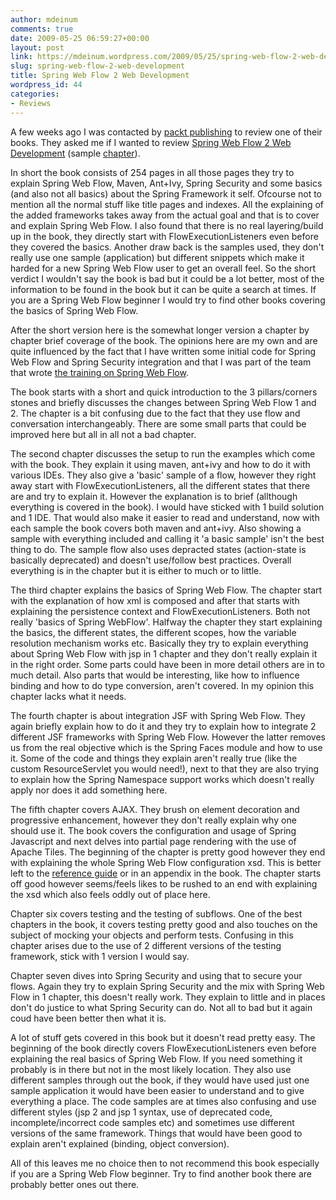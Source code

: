 ```yaml
---
author: mdeinum
comments: true
date: 2009-05-25 06:59:27+00:00
layout: post
link: https://mdeinum.wordpress.com/2009/05/25/spring-web-flow-2-web-development/
slug: spring-web-flow-2-web-development
title: Spring Web Flow 2 Web Development
wordpress_id: 44
categories:
- Reviews
---
```


A few weeks ago I was contacted by [packt publishing](http://www.packtpub.com) to review one of their books. They asked me if I wanted to review [Spring Web Flow 2 Web Development](http://www.packtpub.com/develop-powerful-web-applications-with-spring-web-flow-2/book) (sample [chapter](http://www.packtpub.com/files/spring-web-flow-2-web-development-sample-chapter-4-spring-faces.pdf)).

In short the book consists of 254 pages in all those pages they try to explain Spring Web Flow, Maven, Ant+Ivy, Spring Security and some basics (and also not all basics) about the Spring Framework it self. Ofcourse not to mention all the normal stuff like title pages and indexes. All the explaining of the added frameworks takes away from the actual goal and that is to cover and explain Spring Web Flow. I also found that there is no real layering/build up in the book, they directly start with FlowExecutionListeners even before they covered the basics. Another draw back is the samples used, they don't really use one sample (application) but different snippets which make it harded for a new Spring Web Flow user to get an overall feel. So the short verdict I wouldn't say the book is bad but it could be a lot better, most of the information to be found in the book but it can be quite a search at times. If you are a Spring Web Flow beginner I would try to find other books covering the basics of Spring Web Flow.
<!-- more -->
After the short version here is the somewhat longer version a chapter by chapter brief coverage of the book. The opinions here are my own and are quite influenced by the fact that I have written some initial code for Spring Web Flow and Spring Security integration and that I was part of the team that wrote [the training on Spring Web Flow](http://www.springsource.com/training/rwa001).

The book starts with a short and quick introduction to the 3 pillars/corners stones and briefly discusses the changes between Spring Web Flow 1 and 2. The chapter is a bit confusing due to the fact that they use flow and conversation interchangeably. There are some small parts that could be improved here but all in all not a bad chapter.

The second chapter discusses the setup to run the examples which come with the book. They explain it using maven, ant+ivy and how to do it with various IDEs. They also give a 'basic' sample of a flow, however they right away start with FlowExecutionListeners, all the different states that there are and try to explain it. However the explanation is to brief (allthough everything is covered in the book). I would have sticked with 1 build solution and 1 IDE. That would also make it easier to read and understand, now with each sample the book covers both maven and ant+ivy. Also showing a sample with everything included and calling it 'a basic sample' isn't the best thing to do. The sample flow also uses depracted states (action-state is basically deprecated) and doesn't use/follow best practices. Overall everything is in the chapter but it is either to much or to little.

The third chapter explains the basics of Spring Web Flow. The chapter start with the explanation of how xml is composed and after that starts with explaining the persistence context and FlowExecutionListeners. Both not really 'basics of Spring WebFlow'. Halfway the chapter they start explaining the basics, the different states, the different scopes, how the variable resolution mechanism works etc. Basically they try to explain everything about Spring Web Flow with jsp in 1 chapter and they don't really explain it in the right order. Some parts could have been in more detail others are in to much detail. Also parts that would be interesting, like how to influence binding and how to do type conversion, aren't covered. In my opinion this chapter lacks what it needs.

The fourth chapter is about integration JSF with Spring Web Flow. They again briefly explain how to do it and they try to explain how to integrate 2 different JSF frameworks with Spring Web Flow. However the latter removes us from the real objective which is the Spring Faces module and how to use it. Some of the code and things they explain aren't really true (like the custom ResourceServlet you would need!), next to that they are also trying to explain how the Spring Namespace support works which doesn't really apply nor does it add something here.

The fifth chapter covers AJAX. They brush on element decoration and progressive enhancement, however they don't really explain why one should use it. The book covers the configuration and usage of Spring Javascript and next delves into partial page rendering with the use of Apache Tiles. The beginning of the chapter is pretty good however they end with explaining the whole Spring Web Flow configuration xsd. This is better left to the [reference guide](http://static.springframework.org/spring-webflow/docs/2.0.x/reference/html/index.html) or in an appendix in the book. The chapter starts off good however seems/feels likes to be rushed to an end with explaining the xsd which also feels oddly out of place here.

Chapter six covers testing and the testing of subflows. One of the best chapters in the book, it covers testing pretty good and also touches on the subject of mocking your objects and perform tests. Confusing in this chapter arises due to the use of 2 different versions of the testing framework, stick with 1 version I would say. 

Chapter seven dives into Spring Security and using that to secure your flows. Again they try to explain Spring Security and the mix with Spring Web Flow in 1 chapter, this doesn't really work. They explain to little and in places don't do justice to what Spring Security can do. Not all to bad but it again coud have been better then what it is.

A lot of stuff gets covered in this book but it doesn't read pretty easy. The beginning of the book directly covers FlowExecutionListeners even before explaining the real basics of Spring Web Flow. If you need something it probably is in there but not in the most likely location. They also use different samples through out the book, if they would have used just one sample application it would have been easier to understand and to give everything a place. The code samples are at times also confusing and use different styles (jsp 2 and jsp 1 syntax, use of deprecated code, incomplete/incorrect code samples etc) and sometimes use different versions of the same framework. Things that would have been good to explain aren't explained (binding, object conversion).  

All of this leaves me no choice then to not recommend this book especially if you are a Spring Web Flow beginner. Try to find another book there are probably better ones out there.  




